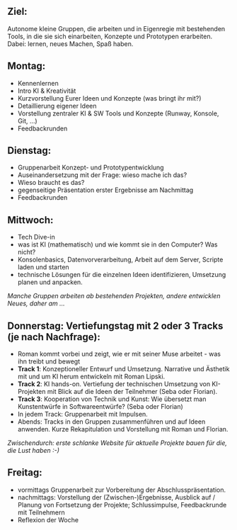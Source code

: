 
## Ziel:
Autonome kleine Gruppen, die arbeiten und in Eigenregie mit bestehenden Tools, 
in die sie sich einarbeiten, Konzepte und Prototypen erarbeiten.
Dabei: lernen, neues Machen, Spaß haben.

## Montag: 
* Kennenlernen
* Intro KI & Kreativität 
* Kurzvorstellung Eurer Ideen und Konzepte (was bringt ihr mit?)
* Detaillierung eigener Ideen 
* Vorstellung zentraler KI & SW Tools und Konzepte (Runway, Konsole, Git, …) 
* Feedbackrunden 

## Dienstag: 
* Gruppenarbeit Konzept- und Prototypentwicklung 
* Auseinandersetzung mit der Frage: wieso mache ich das? 
* Wieso braucht es das? 
* gegenseitige Präsentation erster Ergebnisse am Nachmittag
* Feedbackrunden 

## Mittwoch:
* Tech Dive-in
* was ist KI (mathematisch) und wie kommt sie in den Computer? Was nicht?  
* Konsolenbasics, Datenvorverarbeitung, Arbeit auf dem Server, Scripte laden und starten
* technische Lösungen für die einzelnen Ideen identifizieren, Umsetzung planen und anpacken.

*Manche Gruppen arbeiten ab bestehenden Projekten, andere entwicklen Neues, daher am ...*

## Donnerstag: Vertiefungstag mit 2 oder 3 Tracks (je nach Nachfrage):
* Roman kommt vorbei und zeigt, wie er mit seiner Muse arbeitet - was ihn treibt und bewegt 
* **Track 1**: Konzeptioneller Entwurf und Umsetzung. Narrative und Ästhetik mit und um KI herum entwickeln mit Roman Lipski. 
* **Track 2**: KI hands-on. Vertiefung der technischen Umsetzung von KI-Projekten mit Blick auf die Ideen der Teilnehmer (Seba oder Florian).
* **Track 3**: Kooperation von Technik und Kunst: Wie übersetzt man Kunstentwürfe in Softwareentwürfe? (Seba oder Florian)
* In jedem Track: Gruppenarbeit mit Impulsen.
* Abends: Tracks in den Gruppen zusammenführen und auf Ideen anwenden. Kurze Rekapitulation und Vorstellung mit Roman und Florian.

*Zwischendurch: erste schlanke Website für aktuelle Projekte bauen für die, die Lust haben :-)*

## Freitag: 
* vormittags Gruppenarbeit zur Vorbereitung der Abschlusspräsentation. 
* nachmittags: Vorstellung der (Zwischen-)Ergebnisse, Ausblick auf / Planung von Fortsetzung der Projekte; Schlussimpulse, Feedbackrunde mit Teilnehmern
* Reflexion der Woche
